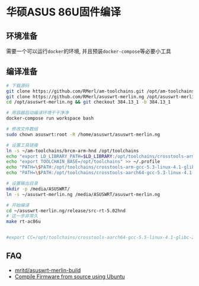 华硕ASUS 86U固件编译
===

## 环境准备

需要一个可以运行`docker`的环境, 并且预装`docker-compose`等必要小工具


## 编译准备

``` bash
# 下载源码
git clone https://github.com/RMerl/am-toolchains.git /opt/am-toolchains
git clone https://github.com/RMerl/asuswrt-merlin.ng /opt/asuswrt-merlin.ng
cd /opt/asuswrt-merlin.ng && git checkout 384.13_1 -b 384.13_1

# 用容器启动编译环境干干净净
docker-compose run workspace bash

# 修改文件数组
sudo chown asuswrt:root -R /home/asuswrt/asuswrt-merlin.ng

# 设置工具链接
ln -s ~/am-toolchains/brcm-arm-hnd /opt/toolchains
echo "export LD_LIBRARY_PATH=$LD_LIBRARY:/opt/toolchains/crosstools-arm-gcc-5.3-linux-4.1-glibc-2.22-binutils-2.25/usr/lib" >> ~/.profile
echo "export TOOLCHAIN_BASE=/opt/toolchains" >> ~/.profile
echo "PATH=\$PATH:/opt/toolchains/crosstools-arm-gcc-5.3-linux-4.1-glibc-2.22-binutils-2.25/usr/bin" >> ~/.profile
echo "PATH=\$PATH:/opt/toolchains/crosstools-aarch64-gcc-5.3-linux-4.1-glibc-2.22-binutils-2.25/usr/bin" >> ~/.profile

# 设置输出目录
mkdir -p /media/ASUSWRT/
ln -s ~/asuswrt-merlin.ng /media/ASUSWRT/asuswrt-merlin.ng

# 开始编译
cd ~/asuswrt-merlin.ng/release/src-rt-5.02hnd
# 这一步非常久
make rt-ac86u


#export CC=/opt/toolchains/crosstools-aarch64-gcc-5.5-linux-4.1-glibc-2.26-binutils-2.28.1/bin/aarch64-linux-gcc
```


## FAQ

- [mritd/asuswrt-merlin-build](https://hub.docker.com/r/mritd/asuswrt-merlin-build/dockerfile)
- [Compile Firmware from source using Ubuntu](https://github.com/RMerl/asuswrt-merlin/wiki/Compile-Firmware-from-source-using-Ubuntu)